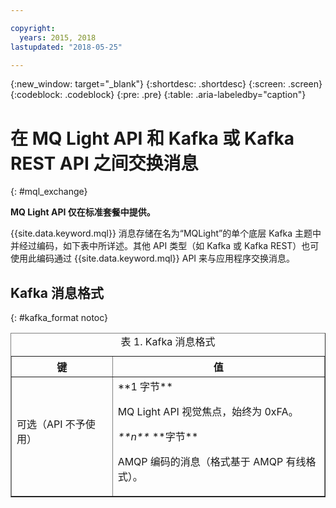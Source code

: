 ```yaml
---

copyright:
  years: 2015, 2018
lastupdated: "2018-05-25"

---
```


{:new_window: target="_blank"}
{:shortdesc: .shortdesc}
{:screen: .screen}
{:codeblock: .codeblock}
{:pre: .pre}
{:table: .aria-labeledby="caption"}

# 在 MQ Light API 和 Kafka 或 Kafka REST API 之间交换消息
{: #mql_exchange}

**MQ Light API 仅在标准套餐中提供。**
<br/>

{{site.data.keyword.mql}} 消息存储在名为“MQLight”的单个底层 Kafka 主题中并经过编码，如下表中所详述。其他 API 类型（如 Kafka 或 Kafka REST）也可使用此编码通过 {{site.data.keyword.mql}} API 来与应用程序交换消息。

## Kafka 消息格式
{: #kafka_format notoc}

<table border='1'>
<caption>表 1. Kafka 消息格式</caption>
  <tr>
    <th> 键</th>
    <th> 值</th>
  </tr>
  <tr>
    <td> 可选（API 不予使用）<p></p>
	</td>
    <td>**1 字节**
	<p>		     MQ Light API 视觉焦点，始终为 0xFA。</p>
    <p><var class="keyword varname">**n**</var> **字节**</p>
    <p>		    AMQP 编码的消息（格式基于 AMQP 有线格式）。</p></td>
  </tr>
</table>


